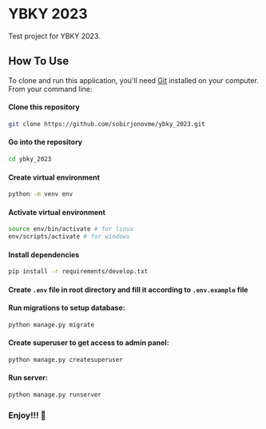 # YBKY 2023
Test project for YBKY 2023.

## How To Use

To clone and run this application, you'll need [Git](https://git-scm.com) installed on your computer. From your command line:


#### Clone this repository

``` bash
git clone https://github.com/sobirjonovme/ybky_2023.git
```


#### Go into the repository

``` bash
cd ybky_2023
```

#### Create virtual environment

``` bash
python -m venv env
```


#### Activate virtual environment

``` bash
source env/bin/activate # for linux
env/scripts/activate # for windows
```


#### Install dependencies

``` bash
pip install -r requirements/develop.txt
```

#### Create `.env` file in root directory and fill it according to `.env.example` file


#### Run migrations to setup database:
``` bash
python manage.py migrate
```

#### Create superuser to get access to admin panel:
``` bash
python manage.py createsuperuser
```

#### Run server:
``` bash
python manage.py runserver
```

### Enjoy!!! 🥂
